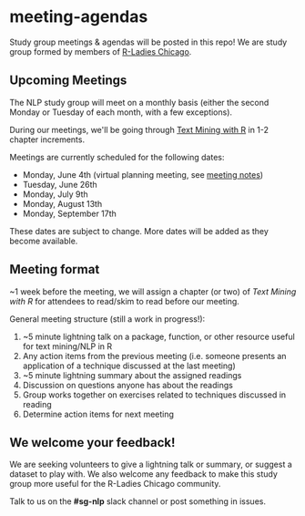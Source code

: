 # meeting-agendas
Study group meetings &amp; agendas will be posted in this repo! We are study group formed by members of [R-Ladies Chicago](https://www.meetup.com/rladies-chicago).  

## Upcoming Meetings  
  
The NLP study group will meet on a monthly basis (either the second Monday or Tuesday of each month, with a few exceptions).  
  
During our meetings, we'll be going through [Text Mining with R](https://www.tidytextmining.com/) in 1-2 chapter increments.  
  
Meetings are currently scheduled for the following dates:  
  
* Monday, June 4th (virtual planning meeting, see [meeting notes](https://docs.google.com/document/d/1531CUb2xZ1XQsNsYPBOCnlCAKBJkyxXdqyO_TFdDP14/edit?usp=sharing))
* Tuesday, June 26th  
* Monday, July 9th  
* Monday, August 13th  
* Monday, September 17th  
  
These dates are subject to change. More dates will be added as they become available.  
  
  
## Meeting format  
  
~1 week before the meeting, we will assign a chapter (or two) of *Text Mining with R* for attendees to read/skim to read before our meeting.  
  
General meeting structure (still a work in progress!):  
  
1. ~5 minute lightning talk on a package, function, or other resource useful for text mining/NLP in R  
2. Any action items from the previous meeting (i.e. someone presents an application of a technique discussed at the last meeting)  
3. ~5 minute lightning summary about the assigned readings   
4. Discussion on questions anyone has about the readings  
5. Group works together on exercises related to techniques discussed in reading  
6. Determine action items for next meeting   
  
  
## We welcome your feedback!  
  
We are seeking volunteers to give a lightning talk or summary, or suggest a dataset to play with. We also welcome any feedback to make this study group more useful for the R-Ladies Chicago community.  
  
Talk to us on the **#sg-nlp** slack channel or post something in issues.  
 

